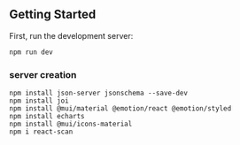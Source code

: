 ## Getting Started

First, run the development server:

```bash
npm run dev

```

### server creation

```
npm install json-server jsonschema --save-dev
npm install joi
npm install @mui/material @emotion/react @emotion/styled
npm install echarts
npm install @mui/icons-material
npm i react-scan
```

